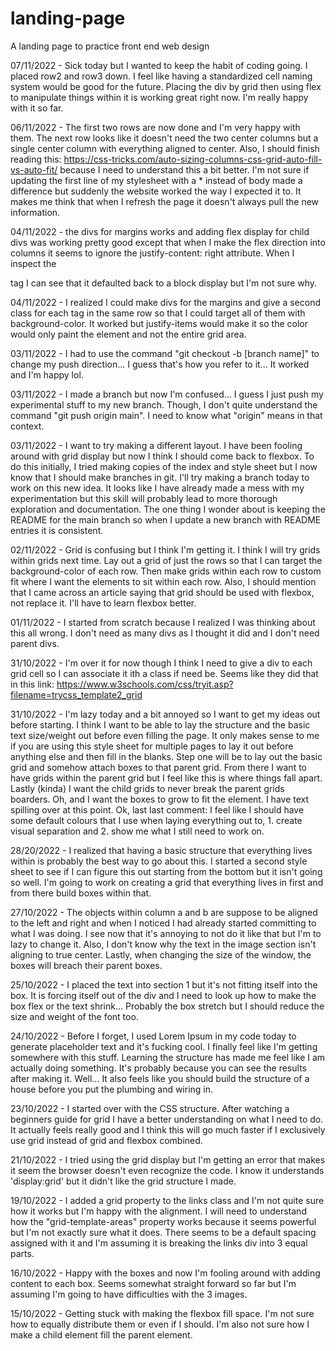 # landing-page
A landing page to practice front end web design

07/11/2022 - Sick today but I wanted to keep the habit of coding going. I placed row2 and row3 down. I feel like having a standardized cell naming system would be good for the future. Placing the div by grid then using flex to manipulate things within it is working great right now. I'm really happy with it so far.

06/11/2022 - The first two rows are now done and I'm very happy with them. The next row looks like it doesn't need the two center columns but a single center column with everything aligned to center. Also, I should finish reading this: https://css-tricks.com/auto-sizing-columns-css-grid-auto-fill-vs-auto-fit/ because I need to understand this a bit better. I'm not sure if updating the first line of my stylesheet with a * instead of body made a difference but suddenly the website worked the way I expected it to. It makes me think that when I refresh the page it doesn't always pull the new information.

04/11/2022 - the divs for margins works and adding flex display for child divs was working pretty good except that when I make the flex direction into columns it seems to ignore the justify-content: right attribute. When I inspect the <p> tag I can see that it defaulted back to a block display but I'm not sure why.

04/11/2022 - I realized I could make divs for the margins and give a second class for each tag in the same row so that I could target all of them with background-color. It worked but justify-items would make it so the color would only paint the element and not the entire grid area.

03/11/2022 - I had to use the command "git checkout -b [branch name]" to change my push direction... I guess that's how you refer to it... It worked and I'm happy lol.

03/11/2022 - I made a branch but now I'm confused... I guess I just push my experimental stuff to my new branch. Though, I don't quite understand the command "git push origin main". I need to know what "origin" means in that context.

03/11/2022 - I want to try making a different layout. I have been fooling around with grid display but now I think I should come back to flexbox. To do this initially, I tried making copies of the index and style sheet but I now know that I should make branches in git. I'll try making a branch today to work on this new idea. It looks like I have already made a mess with my experimentation but this skill will probably lead to more thorough exploration and documentation. The one thing I wonder about is keeping the README for the main branch so when I update a new branch with README entries it is consistent.

02/11/2022 - Grid is confusing but I think I'm getting it. I think I will try grids within grids next time. Lay out a grid of just the rows so that I can target the background-color of each row. Then make grids within each row to custom fit where I want the elements to sit within each row. Also, I should mention that I came across an article saying that grid should be used with flexbox, not replace it. I'll have to learn flexbox better.

01/11/2022 - I started from scratch because I realized I was thinking about this all wrong. I don't need as many divs as I thought it did and I don't need parent divs.

31/10/2022 - I'm over it for now though I think I need to give a div to each grid cell so I can associate it ith a class if need be. Seems like they did that in this link: https://www.w3schools.com/css/tryit.asp?filename=trycss_template2_grid

31/10/2022 - I'm lazy today and a bit annoyed so I want to get my ideas out before starting. I think I want to be able to lay the structure and the basic text size/weight out before even filling the page. It only makes sense to me if you are using this style sheet for multiple pages to lay it out before anything else and then fill in the blanks. Step one will be to lay out the basic grid and somehow attach boxes to that parent grid. From there I want to have grids within the parent grid but I feel like this is where things fall apart. Lastly (kinda) I want the child grids to never break the parent grids boarders. Oh, and I want the boxes to grow to fit the element. I have text spilling over at this point. Ok, last last comment: I feel like I should have some default colours that I use when laying everything out to, 1. create visual separation and 2. show me what I still need to work on.

28/20/2022 - I realized that having a basic structure that everything lives within is probably the best way to go about this. I started a second style sheet to see if I can figure this out starting from the bottom but it isn't going so well. I'm going to work on creating a grid that everything lives in first and from there build boxes within that.

27/10/2022 - The objects within column a and b are suppose to be aligned to the left and right and when I noticed I had already started committing to what I was doing. I see now that it's annoying to not do it like that but I'm to lazy to change it. Also, I don't know why the text in the image section isn't aligning to true center. Lastly, when changing the size of the window, the boxes will breach their parent boxes.

25/10/2022 - I placed the text into section 1 but it's not fitting itself into the box. It is forcing itself out of the div and I need to look up how to make the box flex or the text shrink... Probably the box stretch but I should reduce the size and weight of the font too.

24/10/2022 - Before I forget, I used Lorem Ipsum in my code today to generate placeholder text and it's fucking cool. I finally feel like I'm getting somewhere with this stuff. Learning the structure has made me feel like I am actually doing something. It's probably because you can see the results after making it. Well... It also feels like you should build the structure of a house before you put the plumbing and wiring in.

23/10/2022 - I started over with the CSS structure. After watching a beginners guide for grid I have a better understanding on what I need to do. It actually feels really good and I think this will go much faster if I exclusively use grid instead of grid and flexbox combined.

21/10/2022 - I tried using the grid display but I'm getting an error that makes it seem the browser doesn't even recognize the code. I know it understands 'display:grid' but it didn't like the grid structure I made.

19/10/2022 - I added a grid property to the links class and I'm not quite sure how it works but I'm happy with the alignment. I will need to understand how the "grid-template-areas" property works because it seems powerful but I'm not exactly sure what it does. There seems to be a default spacing assigned with it and I'm assuming it is breaking the links div into 3 equal parts.

16/10/2022 - Happy with the boxes and now I'm fooling around with adding content to each box. Seems somewhat straight forward so far but I'm assuming I'm going to have difficulties with the 3 images.

15/10/2022 - Getting stuck with making the flexbox fill space. I'm not sure how to equally distribute them or even if I should. I'm also not sure how I make a child element fill the parent element.